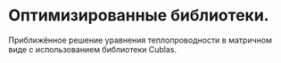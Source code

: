 # Оптимизированные библиотеки.
Приближённое решение уравнения теплопроводности в матричном виде с использованием библиотеки Cublas.
